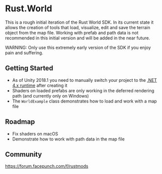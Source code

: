 # Rust.World

This is a rough initial iteration of the Rust World SDK. In its current state it allows the creation of tools that load, visualize, edit and save the terrain object from the map file. Working with prefab and path data is not recommended in this initial version and will be added in the near future.

WARNING: Only use this extremely early version of the SDK if you enjoy pain and suffering.

## Getting Started

* As of Unity 2018.1 you need to manually switch your project to the [.NET 4.x runtime](https://docs.unity3d.com/Manual/ScriptingRuntimeUpgrade.html) after creating it
* Shaders on loaded prefabs are only working in the deferred rendering path (and currently only on Windows)
* The `WorldExample` class demonstrates how to load and work with a map file

## Roadmap

* Fix shaders on macOS
* Demonstrate how to work with path data in the map file

## Community

https://forum.facepunch.com/f/rustmods
